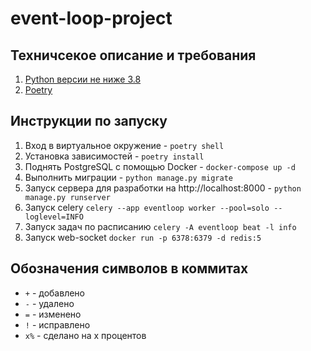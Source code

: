 # event-loop-project

## Техничсекое описание и требования

1. [Python версии не ниже 3.8](https://www.python.org/)
2. [Poetry](https://python-poetry.org/)

##  Инструкции по запуску

1. Вход в виртуальное окружение - `poetry shell`
2. Установка зависимостей - `poetry install`
3. Поднять PostgreSQL с помощью Docker - `docker-compose up -d`
4. Выполнить миграции - `python manage.py migrate` 
5. Запуск сервера для разработки на http://localhost:8000 - `python manage.py runserver`
6. Запуск celery `celery --app eventloop worker --pool=solo --loglevel=INFO`
7. Запуск задач по расписанию `celery -A eventloop beat -l info`
8. Запуск web-socket `docker run -p 6378:6379 -d redis:5`



## Обозначения символов в коммитах

- `+` - добавлено
- `-` - удалено
- `=` - изменено
- `!` - исправлено
- `x%` - сделано на x процентов
